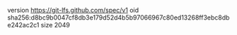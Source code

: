 version https://git-lfs.github.com/spec/v1
oid sha256:d8bc9b0047cf8db3e179d52d4b5b97066967c80ed13268ff3ebc8dbe242ac2c1
size 2049
